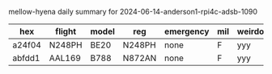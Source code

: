 mellow-hyena daily summary for 2024-06-14-anderson1-rpi4c-adsb-1090

|hex|flight|model|reg|emergency|mil|weirdo|
|--|--|--|--|--|--|--|
|a24f04|N248PH|BE20|N248PH|none|F|yyy|
|abfdd1|AAL169|B788|N872AN|none|F|yyy|

